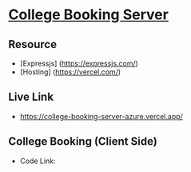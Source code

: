 # [College Booking Server](https://college-booking-server-azure.vercel.app/)

## Resource

- [Expressjs] (https://expressjs.com/)
- [Hosting] (https://vercel.com/)

## Live Link

- https://college-booking-server-azure.vercel.app/

## College Booking (Client Side)

- Code Link:
